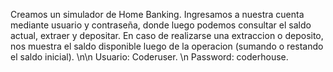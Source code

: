 Creamos un simulador de Home Banking.
Ingresamos a nuestra cuenta mediante usuario y contraseña, donde luego podemos consultar el saldo actual, extraer y depositar.
En caso de realizarse una extraccion o deposito, nos muestra el saldo disponible luego de la operacion (sumando o restando el saldo inicial).
\n\n
Usuario: Coderuser.
\n
Password: coderhouse.
